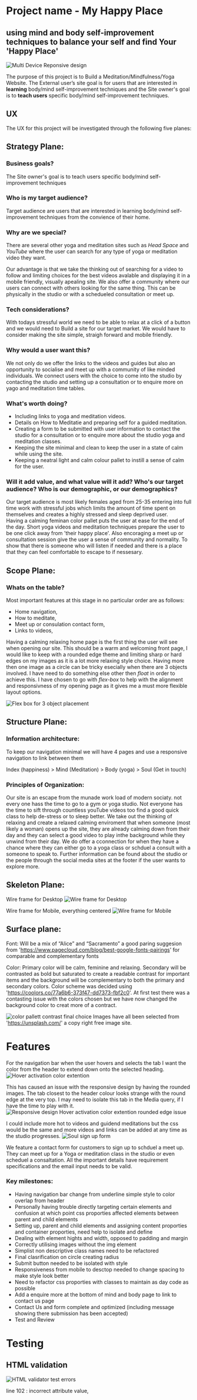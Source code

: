 # Project name - My Happy Place
## using mind and body self-improvement techniques to balance your self and find Your 'Happy Place'
![Multi Device Reponsive design](./assests/images/responsive-multi-devices.jpg)

The purpose of this project is to Build a Meditation/Mindfulness/Yoga Website. 
The External user’s site goal is for users that are interested in **learning** body/mind self-improvement techniques and the Site owner's goal is to **teach users** specific body/mind self-improvement techniques.

## UX
The UX for this project will be investigated through the following five planes:

## Strategy Plane:

### Business goals?
The Site owner's goal is to teach users specific body/mind self-improvement techniques

### Who is my target audience?
Target audience are users that are interested in learning body/mind self-improvement techniques from the convience of their home.

### Why are we special?  
There are several other yoga and meditation sites such as *Head Space* and *YouTube* where the user can search for any type of yoga or meditation video they want.

Our advantage is that we take the thinking out of searching for a video to follow and limiting choices for the best videos avalable and displaying it in a mobile friendly, visually apealing site.
We also offer a community where our users can connect with others looking for the same thing. This can be physically in the studio or with a schedueled consultation or meet up.

### Tech considerations?
With todays stressful world we need to be able to relax at a click of a button and we would need to Build a site for our target market.
We would have to consider making the site simple, straigh forward and mobile friendly.

### Why would a user want this?
We not only do we offer the links to the videos and guides but also an opportunity to socialise and meet up with a community of like minded individuals.
We connect users with the choice to come into the studio by contacting the studio and setting up a consultation or to enquire more on yago and meditation time tables.

### What's worth doing?
- Including links to yoga and meditation videos. 
- Details on How to Meditatie and preparing self for a guided meditation.
- Creating a form to be submitted with user information to contact the studio for a consultation or to enquire more about the studio yoga and meditation classes.
- Keeping the site minimal and clean to keep the user in a state of calm while using the site.
- Keeping a neatral light and calm colour pallet to instill a sense of calm for the user.

### Will it add value, and what value will it add? Who's our target audience? Who is our demographic, or our demographics?
Our target audience is most likely females aged from 25-35 entering into full time work with stressful jobs which limits the amount of time spent on themselves and creates a highly stressed and sleep deprived user.  
Having a calming feminan color pallet puts the user at ease for the end of the day. 
Short yoga videos and meditation techniques prepare the user to be one click away from 'their happy place'. 
Also encoraging a meet up or consultation session give the user a sense of community and normality.
To show that there is someone who will listen if needed and there is a place that they can feel comfortable to escape to if nessesary.

## Scope Plane:

### Whats on the table?
Most important features at this stage in no particular order are as follows:

- Home navigation,
- How to meditate,
- Meet up or consulation contact form,
- Links to videos,

Having a calming relaxing home page is the first thing the user will see when opening our site. 
This should be a warm and welcoming front page, I would like to keep with a rounded edge theme and limiting sharp or hard edges on my images as it is a lot more relaxing style choice.
Having more then one image as a circle can be tricky esecially when there are 3 objects involved. I have need to do something else other then *float* in order to achieve this. 
I have chosen to go with *flex-box* to help with the alignment and responsivness of my opening page as it gives me a must more flexible layout options.

![Flex box for 3 object placement](./assests/images/flex-box-circle-image.jpg)

## Structure Plane:

### Information architecture:
To keep our navigation minimal we will have 4 pages and use a responsive navigation to link between them

Index (happiness) > Mind (Meditation) > Body (yoga) > Soul (Get in touch)

### Principles of Organization:

 Our site is an escape from the munade work load of modern sociaty. not every one hass the time to go to a gym or yoga studio. Not everyone has the time to sift through countless youTube videos too find a good quick class to help de-stress or to sleep better. We take out the thinking of relaxing and create a relaxed calming enviroment that when someone (most likely a woman) opens up the site, they are already calming down from their day and they can select a good video to play inthe background while they unwind from their day.
We do offer a cconnection for when they have a chance where they can either go to a yoga class or schduel a consult with a someone to speak to.
Further information can be found about the studio or the people through the social media sites at the footer if the user wants to explore more.

## Skeleton Plane:
Wire frame for Desktop
![Wire frame for Desktop](./assests/images/wire-frame-desktop.jpg)

Wire frame for Mobile, everything centered
![Wire frame for Mobile](./assests/images/wire-frame-mobile.jpg)

## Surface plane:

Font: Will be a mix of “Alice” and “Sacramento” a good paring suggesion from 'https://www.pagecloud.com/blog/best-google-fonts-pairings' for comparable and complementary fonts

Color: Primary color will be calm, feminine and relaxing. 
Secondary will be contrasted as bold but saturated to create a readable contrast for important items and the background will be complementary to both the primary and secondary colors. Color scheme was decided using 'https://coolors.co/77a6b6-373f47-dd7373-fbf2c0'. 
At first test there was a contasting issue with the colors chosen but we have now changed the background color to creat more of a contract.

![color pallett contrast final choice](./assests/images/color-pallett.png)
Images have all been selected from 'https://unsplash.com/' a copy right free image site.
# Features 

For the navigation bar when the user hovers and selects the tab I want the color from the header to extend down onto the selected heading.
![Hover activation color extention](./assests/images/navigation-extention.jpg)

This has caused an issue with the responsive design by having the rounded images. 
The tab closest to the header colour looks strange with the round edge at the very top. 
I may need to isolate this tab in the Media query, if I have the time to play with it.
![Responsive design Hover activation color extention rounded edge issue](./assests/images/navigation-extention-responsive.jpg)

I could include more hot to videos and guidend meditations but the css would be the same and more videos and links can be added at any time as the studio progresses.
![Soul sign up form](./assests/images/soul-contact-form.jpg)

We feature a contact form for customers to sign up to schduel a meet up. 
They can meet up for a Yoga or meditation class in the studio or even scheduel a consaltation. 
All the important details have requirement specifications and the email input needs to be valid.

### Key milestones:
- Having navigation bar change from underline simple style to color overlap from header
- Personally having trouble directly targeting certain elements and confusion at which point css proporties affected elements between parent and child elements
- Setting up, parent and child elements and assigning content proporties and container proporties, need help to isolate and define
- Dealing with element hights and width, opposed to padding and margin
- Correctly utilising images without the img element
- Simplist non descriptive class names need to be refactored
- Final clasrification on circle creating radius
- Submit button needed to be isolated with style
- Responsiveness from mobile to desctop needed to change spacing to make style look better
- Need to refactor css proporties with classes to maintain as day code as possible
- Add a enquire more at the bottom of mind and body page to link to contact us page
- Contact Us and form complete and optimized (including message showing there submission has been accepted)
- Test and Review

# Testing
## HTML validation
![HTML validator test errors](./assests/images/html-validation-errors.jpg)

line 102 : incorrect attribute value, <script src-= written twice>, incorrect src spelling
line 40 : lack of headings
line 68 : lack of heading definition 
![HTML validator test error corrections make no errors](./assests/images/html-validation-error-none.jpg)

## CSS validation
![CSS validator test errors](./assests/images/css-error-font-weight.jpg)
CSS line 21 font weight incorrect value of 2400px, changed all font weight to font-sizes value of REM.
![CSS validator test corrections no errors](./assests/images/css-validation-zero.jpg)

## Lighthouse validation
![Best Practive reports Lighthouse accessibility test reading ](./assests/images/Lighthouse.jpg)

We have utilise lighthouse reports to ensure sufficient use of code and best practices have been applied regarding SEO, Best Practice, Accesssiblity and Performance.
We scored 100% for everything except for Accessability as these was not enought contrast between the background and body.
### Accessibility, 
- H1 low color contrast, change background color of header to darker shade of pink and the Header colour of the text to a whiter cream.

- Body low color contrast, change background color of body to whiter shade of cream and the font colour of the text to all be charcol grey.

- p links additional text needed to define the images in the Index page

![Lighthouse accessibility test 100% ](./assests/images/Lighthouse-accessibility.jpg)

![Lighthouse test corrections final reading](./assests/images/Lighthouse-accessibility-100.jpg)

Final Lighthouse reading with all corrections.

# Version Control
## Git & GitHub
I used GitPod as a local repository and IDE and GitHub as a remote repository. The process of version control was:
First i created a new repository on GitHub
I have then opened that repository on GitPod and started coding
In GitPod i have created all the pages and and folders
I was then saving my work and pushing it to GitHub repository to keep it safe
Process for saving, commiting and pushing it to remote repository goes as follows (done in terminal):
git add . for adding work to git
git commit -m "Commit message" to commit the work on the stage
git push to update work to GitHub
## Deployment
To deploy the website, I followed the below steps on GitHub.
Go to "Settings" on the repository
On "Source" of "GitHub Pages", select "master for Branch and click save
The website is now published on GitHub Pages and the link is provided on on the same section
Collapse

# Credits
## Content
- Code for Social MEdia links and select items of the form validation taken from 'Love Running' Project
[Love Running site link](https://learn.codeinstitute.net/courses/course-v1:CodeInstitute+LR101+2021_T1/courseware/4a07c57382724cfda5834497317f24d5/e6d4cda2bc08458ba94d2092be9bad3a/).
- Read Me reference taken from Shifty Kitty 'Tarbh Dubh Muay Thai'
[Shifty Kitty Muay Thai link for read me file](https://github.com/ShiftyKitty/MS1-TDMT-Gym).
    
### Youtube 
- 'https://www.youtube.com/watch?v=sTANio_2E0Q' 20 min Full Body STRETCH/YOGA for STRESS & ANXIETY Relief, from channel 'MadFit'
- 'https://www.youtube.com/watch?v=v7SN-d4qXx0' Bedtime Yoga | 20 Minute Bedtime Yoga Practice | Yoga With Adriene, from channel 'Yoga With Adriene'

### Meditations 
-'https://www.mindful.org/how-to-meditate/' How to Meditate Guide from **Mindful* webiste
- 'https://www.headspace.com/headspace-meditation-app' **Headspace** style and concept

## Images
- Taken from **Unsplash** Free stock images

# Unfixed bugs
- The responsive design when we move to mobile the navitation tab at the very top has the same style as the others with rounded edges. The very top tab would look better with a straight edge to show fluidity of the very top tab.
- The order of the tabs seems to be reversed when in the mobile media query, this does not effect the site it would just be better to have the order to be in the reverse